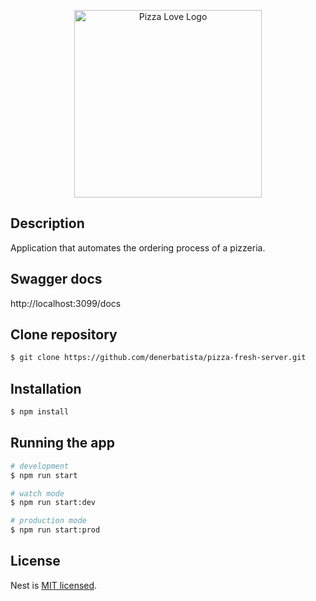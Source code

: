 <p align="center">
  <img src="https://cf.shopee.com.br/file/14ad2eae689ac924f4c9ba6cd6ea8706" width="300" alt="Pizza Love Logo" />
</p>


## Description

Application that automates the ordering process of a pizzeria.

## Swagger docs

http://localhost:3099/docs

## Clone repository

```bash
$ git clone https://github.com/denerbatista/pizza-fresh-server.git
```

## Installation

```bash
$ npm install
```

## Running the app

```bash
# development
$ npm run start

# watch mode
$ npm run start:dev

# production mode
$ npm run start:prod
```


## License

Nest is [MIT licensed](LICENSE).
